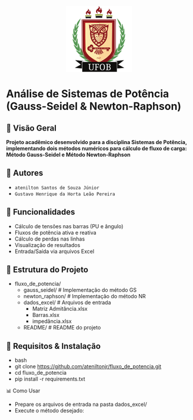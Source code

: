 <p align="center">
    <img src="logo_ufob.png" alt="Logo UFOB" width="180">
</p>

# Análise de Sistemas de Potência (Gauss-Seidel & Newton-Raphson)

## 🌟 Visão Geral
**Projeto acadêmico desenvolvido para a disciplina Sistemas de Potência, implementando dois métodos numéricos para cálculo de fluxo de carga:
Método Gauss-Seidel e Método Newton-Raphson**

## 👥 Autores
- ```atenilton Santos de Souza Júnior```
- ```Gustavo Henrique da Horta Leão Pereira```

## 🚀 Funcionalidades
- Cálculo de tensões nas barras (PU e ângulo)
- Fluxos de potência ativa e reativa
- Cálculo de perdas nas linhas
- Visualização de resultados
- Entrada/Saída via arquivos Excel

## 📂 Estrutura do Projeto
- fluxo_de_potencia/
    - gauss_seidel/      # Implementação do método GS
    - newton_raphson/    # Implementação do método NR
    - dados_excel/   # Arquivos de entrada
      - Matriz Admitância.xlsx
      - Barras.xlsx
      - impedância.xlsx
    - README/            # README do projeto  

## 🔧 Requisitos & Instalação
- bash
- git clone https://github.com/ateniltonjr/fluxo_de_potencia.git
- cd fluxo_de_potencia
- pip install -r requirements.txt

📊 Como Usar
- Prepare os arquivos de entrada na pasta dados_excel/
- Execute o método desejado:
